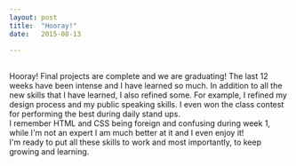 ```yaml
---
layout: post
title:  "Hooray!"
date:   2015-08-13

---
```

<br/>
Hooray! Final projects are complete and we are graduating! The last 12 weeks have been intense and I have learned so much. In addition to all the new skills that I have learned, I also refined some. For example, I refined my design process and my public speaking skills. I even won the class contest for performing the best during daily stand ups.  

<br>
I remember HTML and CSS being foreign and confusing during week 1, while I'm not an expert I am much better at it and I even enjoy it!
<br>
I'm ready to put all these skills to work and most importantly, to keep growing and learning.

